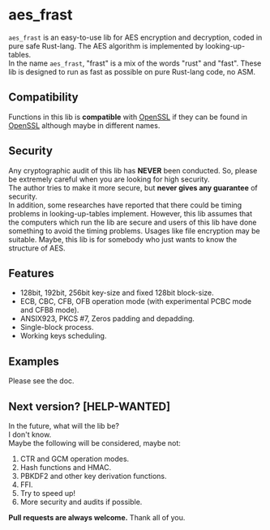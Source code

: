 # aes_frast
`aes_frast` is an easy-to-use lib for AES encryption and decryption, coded in pure safe Rust-lang. The AES algorithm is implemented by looking-up-tables.  
In the name `aes_frast`, "frast" is a mix of the words "rust" and "fast". These lib is designed to run as fast as possible on pure Rust-lang code, no ASM.  

## Compatibility
Functions in this lib is **compatible** with [OpenSSL] if they can be found in [OpenSSL] although maybe in different names.  

## Security
Any cryptographic audit of this lib has **NEVER** been conducted. So, please be extremely careful when you are looking for high security.  
The author tries to make it more secure, but **never gives any guarantee** of security.  
In addition, some researches have reported that there could be timing problems in looking-up-tables implement. However, this lib assumes that the computers which run the lib are secure and users of this lib have done something to avoid the timing problems. Usages like file encryption may be suitable.
Maybe, this lib is for somebody who just wants to know the structure of AES.

## Features
* 128bit, 192bit, 256bit key-size and fixed 128bit block-size.
* ECB, CBC, CFB, OFB operation mode (with experimental PCBC mode and CFB8 mode).
* ANSIX923, PKCS #7, Zeros padding and depadding.
* Single-block process.
* Working keys scheduling.

## Examples
Please see the doc.

## Next version? \[HELP-WANTED\]
In the future, what will the lib be?  
I don't know.  
Maybe the following will be considered, maybe not:  
1. CTR and GCM operation modes.
2. Hash functions and HMAC.
3. PBKDF2 and other key derivation functions.
4. FFI.
5. Try to speed up!
6. More security and audits if possible.

**Pull requests are always welcome.** Thank all of you.

[OpenSSL]: https://www.openssl.org/